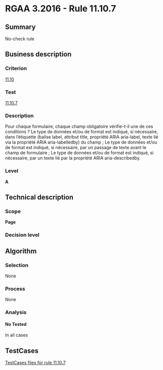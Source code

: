 # RGAA 3.2016 - Rule 11.10.7

## Summary
No-check rule


## Business description

### Criterion
[11.10](http://references.modernisation.gouv.fr/rgaa-accessibilite/criteres.html#crit-11-10)

### Test
[11.10.7](http://references.modernisation.gouv.fr/rgaa-accessibilite/criteres.html#test-11-10-7)

### Description
Pour chaque formulaire, chaque champ obligatoire vérifie-t-il une de ces conditions ? Le type de données et/ou de format est indiqué, si nécessaire, dans l’étiquette (balise label, attribut title, propriété ARIA aria-label, texte lié via la propriété ARIA aria-labelledby) du champ ; Le type de données et/ou de format est indiqué, si nécessaire, par un passage de texte avant le champ de formulaire ; Le type de données et/ou de format est indiqué, si nécessaire, par un texte lié par la propriété ARIA aria-describedby.

### Level
**A**


## Technical description

### Scope
**Page**

### Decision level


## Algorithm

### Selection
None

### Process
None

### Analysis

#### No Tested
In all cases


##  TestCases

[TestCases files for rule 11.10.7](https://github.com/Asqatasun/Asqatasun/tree/RGAA_3.2016/rules/rules-rgaa3.2016/src/test/resources/testcases/rgaa32016/Rgaa32016Rule111007/)


